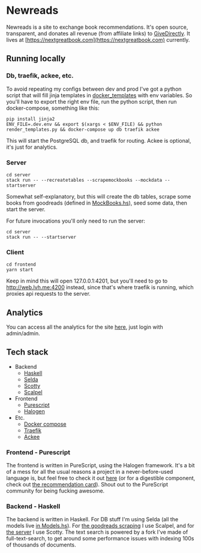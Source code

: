 # Newreads

Newreads is a site to exchange book recommendations. It's open source,
transparent, and donates all revenue (from affiliate links) to
[GiveDirectly](https://www.givedirectly.org/). It lives at [https://nextgreatbook.com](https://nextgreatbook.com) currently.

## Running locally

### Db, traefik, ackee, etc.

To avoid repeating my configs between dev and prod I've got a python script that
will fill jinja templates in [docker_templates](docker_templates) with env
variables. So you'll have to export the right env file, run the python script,
then run docker-compose, something like this:

```
pip install jinja2
ENV_FILE=.dev.env && export $(xargs < $ENV_FILE) && python render_templates.py && docker-compose up db traefik ackee
```

This will start the PostgreSQL db, and traefik for routing. Ackee is optional,
it's just for analytics.

### Server

```
cd server
stack run -- --recreatetables --scrapemockbooks --mockdata --startserver
```

Somewhat self-explanatory, but this will create the db tables, scrape some books
from goodreads (defined in [MockBooks.hs](./server/app/MockBooks.hs)),
seed some data, then start the server.

For future invocations you'll only need to run the server:

```
cd server
stack run -- --startserver
```

### Client

```
cd frontend
yarn start
```

Keep in mind this will open 127.0.0.1:4201, but you'll need to go to
http://web.lvh.me:4200 instead, since that's where traefik is running, which proxies
api requests to the server.

## Analytics

You can access all the analytics for the site
[here](https://ackee.nextgreatbook.com), just login with admin/admin.

## Tech stack

- Backend
  - [Haskell](https://www.haskell.org/)
  - [Selda](https://selda.link/)
  - [Scotty](https://hackage.haskell.org/package/scotty)
  - [Scalpel](https://hackage.haskell.org/package/scalpel)
- Frontend
  - [Purescript](https://www.purescript.org/)
  - [Halogen](https://github.com/purescript-halogen/purescript-halogen)
- Etc.
  - [Docker compose](https://docs.docker.com/compose/)
  - [Traefik](https://containo.us/traefik/)
  - [Ackee](https://ackee.electerious.com/)

### Frontend - Purescript

The frontend is written in PureScript, using the Halogen framework. It's a bit
of a mess for all the usual reasons a project in a never-before-used language
is, but feel free to check it out [here](./frontend/src) (or for a
digestible component, check out [the recommendation
card](./frontend/src/Component/RecommendationCard.purs)). Shout out to
the PureScript community for being fucking awesome.

### Backend - Haskell

The backend is written in Haskell. For DB stuff I'm using Selda (all the models
live [in Models.hs](./server/app/Models.hs)). For [the goodreads
scraping](./server/app/BookUrlsScraping.hs) I use Scalpel, and for [the
server](./server/app/Server.hs) I use Scotty. The text search is powered
by a fork I've made of full-text-search, to get around some performance issues
with indexing 100s of thousands of documents.
